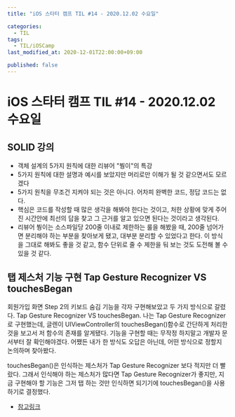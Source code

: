 ```yaml
---
title: "iOS 스타터 캠프 TIL #14 - 2020.12.02 수요일"

categories:
  - TIL
tags:
  - TIL/iOSCamp
last_modified_at: 2020-12-01T22:00:00+09:00

published: false
---
```


# iOS 스타터 캠프 TIL #14 - 2020.12.02 수요일

## SOLID 강의

- 객체 설계의 5가지 원칙에 대한 리뷰어 "붱이"의 특강
- 5가지 원칙에 대한 설명과 예시를 보았지만 머리로만 이해가 될 것 같으면서도 모르겠다
- 5가지 원칙을 무조건 지켜야 되는 것은 아니다. 어차피 완벽한 코드, 정답 코드는 없다.
- 핵심은 코드를 작성할 때 많은 생각을 해봐야 한다는 것이고, 처한 상황에 맞게 주어진 시간안에 최선의 답을 찾고 그 근거를 알고 있으면 된다는 것이라고 생각된다.
- 리뷰어 붱이는 소스파일당 200줄 이내로 제한하는 룰을 해봤을 때, 200줄 넘어가면 분리해야 하는 부분을 찾아보게 됐고, 대부분 분리할 수 있었다고 한다. 이 방식을 그대로 해봐도 좋을 것 같고, 함수 단위로 줄 수 제한을 둬 보는 것도 도전해 볼 수 있을 것 같다.

## 탭 제스처 기능 구현 Tap Gesture Recognizer VS touchesBegan

회원가입 화면 Step 2의 키보드 숨김 기능을 각자 구현해보았고 두 가지 방식으로 갈렸다.
Tap Gesture Recognizer VS touchesBegan.
나는 Tap Gesture Recognizer로 구현했는데, 글렌이 UIViewController의 touchesBegan()함수로 간단하게 처리한 것을 보고서 저 함수의 존재를 알게됐다.
기능을 구현할 때는 무작정 하지말고 개발자 문서부터 잘 확인해야겠다.
어쨌든 내가 한 방식도 오답은 아닌데, 어떤 방식으로 정할지 논의하며 찾아봤다.

touchesBegan()은 인식하는 제스처가 Tap Gesture Recognizer 보다 적지만 더 빨랐다.
그래서 인식해야 하는 제스처가 많다면 Tap Gesture Recognizer가 좋지만, 지금 구현해야 할 기능은 그저 탭 하는 것만 인식하면 되기기에 touchesBegan()을 사용하기로 결정했다.

- [참고링크](https://zeddios.tistory.com/112)